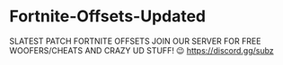 # Fortnite-Offsets-Updated
SLATEST PATCH FORTNITE OFFSETS JOIN OUR SERVER FOR FREE WOOFERS/CHEATS AND CRAZY UD STUFF! 😉
https://discord.gg/subz
